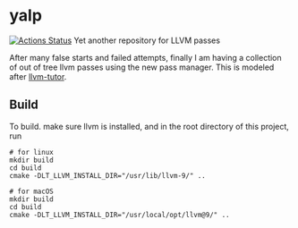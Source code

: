 # yalp
[![Actions Status](https://github.com/qiongsiwu/yalp/workflows/x86-ubuntu/badge.svg)](https://github.com/qiongsiwu/yalp/actions)
Yet another repository for LLVM passes

After many false starts and failed attempts, finally I am having a collection of out of tree llvm passes using the new pass manager. 
This is modeled after [llvm-tutor](https://github.com/banach-space/llvm-tutor).

## Build
To build. make sure llvm is installed, and in the root directory of this project, run 
```
# for linux
mkdir build
cd build
cmake -DLT_LLVM_INSTALL_DIR="/usr/lib/llvm-9/" ..
```
```
# for macOS
mkdir build
cd build
cmake -DLT_LLVM_INSTALL_DIR="/usr/local/opt/llvm@9/" ..
```

